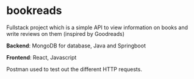 # bookreads

Fullstack project which is a simple API to view information on books and write reviews on them (inspired by Goodreads)

**Backend**: MongoDB for database, Java and Springboot

**Frontend**: React, Javascript

Postman used to test out the different HTTP requests.